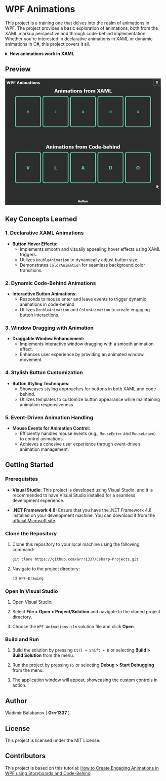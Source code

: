 # WPF Animations

This project is a training one that delves into the realm of animations in WPF. The project provides a basic exploration of animations, both from the XAML markup perspective and through code-behind implementation. Whether you're interested in declarative animations in XAML or dynamic animations in C#, this project covers it all.

<details>
  <summary><strong>How animations work in XAML</strong></summary>

  ## There are two Main Approaches

  There are two primary approaches to implementing animations in WPF:

  1. **XAML Animations:**
     - Animations in XAML are defined using **Storyboards**, which encapsulate animation controls.
     - **Triggers** play a crucial role in XAML animations, specifying conditions that trigger animations. Triggers can be categorized into property triggers, event triggers, and data triggers.
     - Triggers enable the definition of two types of actions:
       - **Enter Actions:** Executed when a specified condition is met.
       - **Exit Actions:** Executed when the specified condition is no longer met.

  2. **Code-Behind Animations:**
     - Code-behind animations involve using animation classes provided by WPF, such as `DoubleAnimation` and `ColorAnimation`.
     - Animations are instantiated and applied directly in the code-behind file, allowing for dynamic and programmatic control.

  ## XAML Animation Example

  Consider the following XAML snippet, which demonstrates a simple button animation:

  ```xaml
  <Window xmlns="http://schemas.microsoft.com/winfx/2006/xaml/presentation"
          xmlns:x="http://schemas.microsoft.com/winfx/2006/xaml">

      <Button Content="Click me">
          <Button.Triggers>
              <EventTrigger RoutedEvent="Button.MouseEnter">
                  <BeginStoryboard>
                      <Storyboard>
                          <!-- Define animations here -->
                          <DoubleAnimation To="130" Duration="0:0:0.3" Storyboard.TargetProperty="Width"/>
                          <DoubleAnimation To="150" Duration="0:0:0.3" Storyboard.TargetProperty="Height"/>
                          <ColorAnimation To="MediumSlateBlue" Duration="0:0:0.3" Storyboard.TargetProperty="Background.(SolidColorBrush.Color)"/>
                      </Storyboard>
                  </BeginStoryboard>
              </EventTrigger>
              <EventTrigger RoutedEvent="Button.MouseLeave">
                  <BeginStoryboard>
                      <Storyboard>
                          <!-- Define animations for mouse leave -->
                          <!-- ... -->
                      </Storyboard>
                  </BeginStoryboard>
              </EventTrigger>
          </Button.Triggers>
      </Button>

  </Window>
```

The above example showcases the usage of XAML animations with triggers, defining animations for both mouse enter and mouse leave events.

</details>

## Preview
![WPF Animations](WPF%20Animations%20Demo.gif)


## Key Concepts Learned

### 1. Declarative XAML Animations
- **Button Hover Effects:**
  - Implements smooth and visually appealing hover effects using XAML triggers.
  - Utilizes `DoubleAnimation` to dynamically adjust button size.
  - Demonstrates `ColorAnimation` for seamless background color transitions.

### 2. Dynamic Code-Behind Animations
- **Interactive Button Animations:**
  - Responds to mouse enter and leave events to trigger dynamic animations in code-behind.
  - Utilizes `DoubleAnimation` and `ColorAnimation` to create engaging button interactions.

### 3. Window Dragging with Animation
- **Draggable Window Enhancement:**
  - Implements interactive window dragging with a smooth animation effect.
  - Enhances user experience by providing an animated window movement.

### 4. Stylish Button Customization
- **Button Styling Techniques:**
  - Showcases styling approaches for buttons in both XAML and code-behind.
  - Utilizes templates to customize button appearance while maintaining animation responsiveness.

### 5. Event-Driven Animation Handling
- **Mouse Events for Animation Control:**
  - Efficiently handles mouse events (e.g., `MouseEnter` and `MouseLeave`) to control animations.
  - Achieves a cohesive user experience through event-driven animation management.


## Getting Started

### Prerequisites

- **Visual Studio:** This project is developed using Visual Studio, and it is recommended to have Visual Studio installed for a seamless development experience.
  
- **.NET Framework 4.8:** Ensure that you have the .NET Framework 4.8 installed on your development machine. You can download it from the [official Microsoft site](https://dotnet.microsoft.com/download/dotnet-framework/net48).

### Clone the Repository

1. Clone this repository to your local machine using the following command:

    ```bash
    git clone https://github.com/Grrr1337/Csharp-Projects.git
    ```

2. Navigate to the project directory:

    ```bash
    cd WPF-Drawing
    ```

### Open in Visual Studio

1. Open Visual Studio.

2. Select **File > Open > Project/Solution** and navigate to the cloned project directory.

3. Choose the `WPF Animations.sln` solution file and click **Open**.

### Build and Run

1. Build the solution by pressing `Ctrl + Shift + B` or selecting **Build > Build Solution** from the menu.

2. Run the project by pressing `F5` or selecting **Debug > Start Debugging** from the menu.

3. The application window will appear, showcasing the custom controls in action.

## Author
Vladimir Balabanov ( **Grrr1337** )

## License
This project is licensed under the MIT License.


## Contributors
 
 This project is based on this tutorial: [How to Create Engaging Animations in WPF using Storyboards and Code-Behind](https://www.youtube.com/watch?v=qK90unxfrXw)

